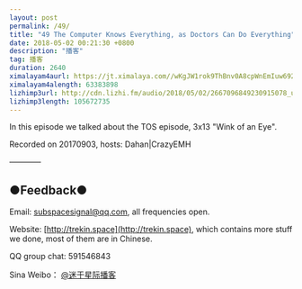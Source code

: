 ```yaml
---
layout: post
permalink: /49/
title: "49 The Computer Knows Everything, as Doctors Can Do Everything"
date: 2018-05-02 00:21:30 +0800
description: "播客"
tag: 播客 
duration: 2640
ximalayam4aurl: https://jt.ximalaya.com//wKgJW1rok9ThBnv0A8cpWnEmIuw692.mp3.m4a?channel=rss&amp;album_id=3135361&amp;track_id=85992821&amp;uid=6418191&amp;jt=https://audio.xmcdn.com/group27/M08/34/04/wKgJW1rok9ThBnv0A8cpWnEmIuw692.mp3
ximalayam4alength: 63383898
lizhimp3url: http://cdn.lizhi.fm/audio/2018/05/02/2667096849230915078_ud.mp3
lizhimp3length: 105672735
---   
```


In this episode we talked about the TOS episode, 3x13 &quot;Wink of an Eye&quot;.

Recorded on 20170903, hosts: Dahan\|CrazyEMH

————

## ●Feedback●

Email: [subspacesignal@qq.com](mailto:subspacesignal@qq.com), all frequencies open.

Website: [http://trekin.space](http://trekin.space), which contains more stuff we done, most of them are in Chinese.

QQ group chat: 591546843

Sina Weibo： [@迷于星际播客](http://weibo.com/lostinst)
